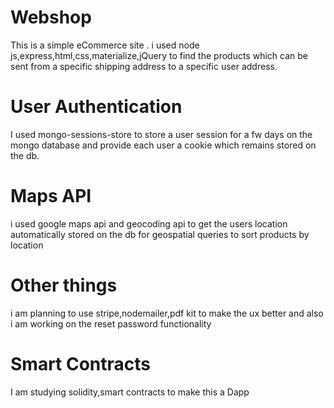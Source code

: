 # Webshop
This is a simple eCommerce site . i used node js,express,html,css,materialize,jQuery to find the products which can be sent from a specific shipping address to a specific user address.
# User Authentication 
I used mongo-sessions-store to store a user session for a fw days on the mongo database and provide each user a cookie which remains stored on the db. 
# Maps API
i used google maps api and geocoding api to get the users location automatically stored on the db for geospatial queries to sort products by location
# Other things 
i am planning  to use stripe,nodemailer,pdf kit to make the ux better and also i am working on the reset password functionality
# Smart Contracts
I am studying solidity,smart contracts to make this a Dapp 

